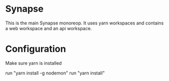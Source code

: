 # Synapse

This is the main Synapse monoreop. It uses yarn workspaces and contains a web workspace and an api workspace.

# Configuration
Make sure yarn is installed

run "yarn install -g nodemon"
run "yarn install"


